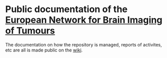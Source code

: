 # Public documentation of the [European Network for Brain Imaging of Tumours](https://www.enbit.ac.uk/)

The documentation on how the repository is managed, reports of activites, etc are all is made public on the [wiki](https://github.com/EN-Brain-Imaging-of-Tumours/doc/wiki).
